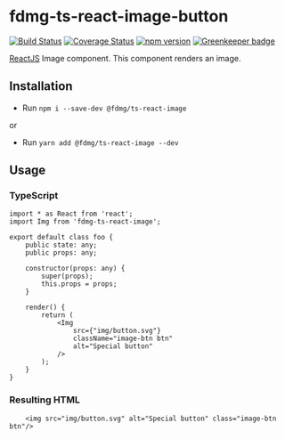 # fdmg-ts-react-image-button

[![Build Status](https://travis-ci.org/FDMediagroep/fdmg-ts-react-image.svg?branch=master)](https://travis-ci.org/FDMediagroep/fdmg-ts-react-image)
[![Coverage Status](https://coveralls.io/repos/github/FDMediagroep/fdmg-ts-react-image/badge.svg?branch=master)](https://coveralls.io/github/FDMediagroep/fdmg-ts-react-image?branch=master)
[![npm version](https://badge.fury.io/js/%40fdmg%2Fts-react-image.svg)](https://badge.fury.io/js/%40fdmg%2Fts-react-image)
[![Greenkeeper badge](https://badges.greenkeeper.io/FDMediagroep/fdmg-ts-react-image.svg)](https://greenkeeper.io/)

[ReactJS](https://reactjs.org/) Image component. This component renders an image.

## Installation
- Run `npm i --save-dev @fdmg/ts-react-image`

or

- Run `yarn add @fdmg/ts-react-image --dev`

## Usage
### TypeScript
```
import * as React from 'react';
import Img from 'fdmg-ts-react-image';

export default class foo {
    public state: any;
    public props: any;

    constructor(props: any) {
        super(props);
        this.props = props;
    }

    render() {
        return (
            <Img
                src={"img/button.svg"} 
                className="image-btn btn"
                alt="Special button"
            />
        );
    }
}
```

### Resulting HTML
```
    <img src="img/button.svg" alt="Special button" class="image-btn btn"/>
```
